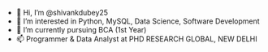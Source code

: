 - 👋 Hi, I’m @shivankdubey25
- 👀 I’m interested in Python, MySQL, Data Science, Software Development
- 🌱 I’m currently pursuing BCA (1st Year)
- 📫 Programmer & Data Analyst at PHD RESEARCH GLOBAL, NEW DELHI

<!---
shivankdubey25/shivankdubey25 is a ✨ special ✨ repository because its `README.md` (this file) appears on your GitHub profile.
You can click the Preview link to take a look at your changes.
--->
